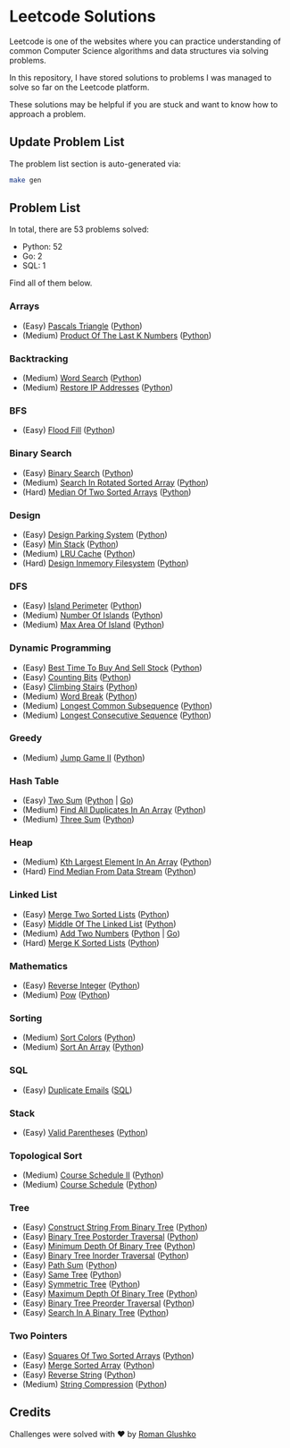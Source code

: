# Leetcode Solutions

Leetcode is one of the websites where you can practice understanding of 
common Computer Science algorithms and data structures via solving problems.

In this repository, I have stored solutions to problems I was managed to solve so far on the Leetcode platform.

These solutions may be helpful if you are stuck and want to know how to approach a problem.

## Update Problem List

The problem list section is auto-generated via:

```sh
make gen
```

## Problem List 

In total, there are 53 problems solved:

- Python: 52
- Go: 2
- SQL: 1

Find all of them below.

 ### Arrays 

- (Easy) [Pascals Triangle](https://leetcode.com/problems/pascals-triangle/) ([Python](https://github.com/roma-glushko/leetcode-solutions/tree/master/src/arrays/pascals_triangle/pascals_triangle.py)) 
- (Medium) [Product Of The Last K Numbers](https://leetcode.com/problems/product-of-the-last-k-numbers/) ([Python](https://github.com/roma-glushko/leetcode-solutions/tree/master/src/arrays/product_of_the_last_k_numbers/product_of_the_last_k_numbers.py)) 

 ### Backtracking 

- (Medium) [Word Search](https://leetcode.com/problems/word-search/) ([Python](https://github.com/roma-glushko/leetcode-solutions/tree/master/src/backtracking/word_search/word_search.py)) 
- (Medium) [Restore IP Addresses](https://leetcode.com/problems/restore-ip-addresses/) ([Python](https://github.com/roma-glushko/leetcode-solutions/tree/master/src/backtracking/restore_ip_addresses/restore_ip_addresses.py)) 

 ### BFS 

- (Easy) [Flood Fill](https://leetcode.com/problems/flood-fill/) ([Python](https://github.com/roma-glushko/leetcode-solutions/tree/master/src/bfs/flood_fill/flood_fill.py)) 

 ### Binary Search 

- (Easy) [Binary Search](https://leetcode.com/problems/binary-search/) ([Python](https://github.com/roma-glushko/leetcode-solutions/tree/master/src/binary_search/binary_search/binary_search.py)) 
- (Medium) [Search In Rotated Sorted Array](https://leetcode.com/problems/search-in-rotated-sorted-array/) ([Python](https://github.com/roma-glushko/leetcode-solutions/tree/master/src/binary_search/search_in_rotated_sorted_array/search_in_rotated_sorted_array.py)) 
- (Hard) [Median Of Two Sorted Arrays](https://leetcode.com/problems/median-of-two-sorted-arrays/) ([Python](https://github.com/roma-glushko/leetcode-solutions/tree/master/src/binary_search/median_of_two_sorted_arrays/median_of_two_sorted_arrays.py)) 

 ### Design 

- (Easy) [Design Parking System](https://leetcode.com/problems/design-parking-system/) ([Python](https://github.com/roma-glushko/leetcode-solutions/tree/master/src/design/design_parking_system/design_parking_system.py)) 
- (Easy) [Min Stack](https://leetcode.com/problems/min-stack/) ([Python](https://github.com/roma-glushko/leetcode-solutions/tree/master/src/design/min_stack/min_stack.py)) 
- (Medium) [LRU Cache](https://leetcode.com/problems/lru-cache/) ([Python](https://github.com/roma-glushko/leetcode-solutions/tree/master/src/design/lru_cache/lru_cache.py)) 
- (Hard) [Design Inmemory Filesystem](https://leetcode.com/problems/design-in-memory-file-system/) ([Python](https://github.com/roma-glushko/leetcode-solutions/tree/master/src/design/design_inmemory_filesystem/design_inmemory_filesystem.py)) 

 ### DFS 

- (Easy) [Island Perimeter](https://leetcode.com/problems/island-perimeter/) ([Python](https://github.com/roma-glushko/leetcode-solutions/tree/master/src/dfs/island_perimeter/island_perimeter.py)) 
- (Medium) [Number Of Islands](https://leetcode.com/problems/number-of-islands/) ([Python](https://github.com/roma-glushko/leetcode-solutions/tree/master/src/dfs/number_of_islands/number_of_islands.py)) 
- (Medium) [Max Area Of Island](https://leetcode.com/problems/max-area-of-island/) ([Python](https://github.com/roma-glushko/leetcode-solutions/tree/master/src/dfs/max_area_of_island/max_area_of_island.py)) 

 ### Dynamic Programming 

- (Easy) [Best Time To Buy And Sell Stock](https://leetcode.com/problems/best-time-to-buy-and-sell-stock/) ([Python](https://github.com/roma-glushko/leetcode-solutions/tree/master/src/dynamic_programming/best_time_to_buy_and_sell_stock/best_time_to_buy_and_sell_stock.py)) 
- (Easy) [Counting Bits](https://leetcode.com/problems/counting-bits/) ([Python](https://github.com/roma-glushko/leetcode-solutions/tree/master/src/dynamic_programming/counting_bits/counting_bits.py)) 
- (Easy) [Climbing Stairs](https://leetcode.com/problems/climbing-stairs/) ([Python](https://github.com/roma-glushko/leetcode-solutions/tree/master/src/dynamic_programming/climbing_stairs/climbing_stairs.py)) 
- (Medium) [Word Break](https://leetcode.com/problems/word-break/) ([Python](https://github.com/roma-glushko/leetcode-solutions/tree/master/src/dynamic_programming/word_break/word_break.py)) 
- (Medium) [Longest Common Subsequence](https://leetcode.com/problems/longest-common-subsequence/) ([Python](https://github.com/roma-glushko/leetcode-solutions/tree/master/src/dynamic_programming/longest_common_subsequence/longest_common_subsequence.py)) 
- (Medium) [Longest Consecutive Sequence](https://leetcode.com/problems/longest-consecutive-sequence/) ([Python](https://github.com/roma-glushko/leetcode-solutions/tree/master/src/dynamic_programming/longest_consecutive_sequence/longest_consecutive_sequence.py)) 

 ### Greedy 

- (Medium) [Jump Game II](https://leetcode.com/problems/jump-game-ii/) ([Python](https://github.com/roma-glushko/leetcode-solutions/tree/master/src/greedy/jump_game_ii/jump_game_ii.py)) 

 ### Hash Table 

- (Easy) [Two Sum](https://leetcode.com/problems/two-sum/) ([Python](https://github.com/roma-glushko/leetcode-solutions/tree/master/src/hash_table/two_sum/two_sum.py) | [Go](https://github.com/roma-glushko/leetcode-solutions/tree/master/src/hash_table/two_sum/two_sum.go)) 
- (Medium) [Find All Duplicates In An Array](https://leetcode.com/problems/find-all-duplicates-in-an-array/) ([Python](https://github.com/roma-glushko/leetcode-solutions/tree/master/src/hash_table/find_all_duplicates_in_an_array/find_all_duplicates_in_an_array.py)) 
- (Medium) [Three Sum](https://leetcode.com/problems/3sum/) ([Python](https://github.com/roma-glushko/leetcode-solutions/tree/master/src/hash_table/three_sum/three_sum.py)) 

 ### Heap 

- (Medium) [Kth Largest Element In An Array](https://leetcode.com/problems/kth-largest-element-in-an-array/) ([Python](https://github.com/roma-glushko/leetcode-solutions/tree/master/src/heap/kth_largest_element_in_an_array/kth_largest_element_in_an_array.py)) 
- (Hard) [Find Median From Data Stream](https://leetcode.com/problems/find-median-from-data-stream/) ([Python](https://github.com/roma-glushko/leetcode-solutions/tree/master/src/heap/find_median_from_data_stream/find_median_from_data_stream.py)) 

 ### Linked List 

- (Easy) [Merge Two Sorted Lists](https://leetcode.com/problems/merge-two-sorted-lists/) ([Python](https://github.com/roma-glushko/leetcode-solutions/tree/master/src/linked_list/merge_two_sorted_lists/merge_two_sorted_lists.py)) 
- (Easy) [Middle Of The Linked List](https://leetcode.com/problems/middle-of-the-linked-list/) ([Python](https://github.com/roma-glushko/leetcode-solutions/tree/master/src/linked_list/middle_of_the_linked_list/middle_of_the_linked_list.py)) 
- (Medium) [Add Two Numbers](https://leetcode.com/problems/add-two-numbers/) ([Python](https://github.com/roma-glushko/leetcode-solutions/tree/master/src/linked_list/add_two_numbers/add_two_numbers.py) | [Go](https://github.com/roma-glushko/leetcode-solutions/tree/master/src/linked_list/add_two_numbers/add_two_numbers.go)) 
- (Hard) [Merge K Sorted Lists](https://leetcode.com/problems/merge-k-sorted-lists/) ([Python](https://github.com/roma-glushko/leetcode-solutions/tree/master/src/linked_list/merge_k_sorted_lists/merge_k_sorted_lists.py)) 

 ### Mathematics 

- (Easy) [Reverse Integer](https://leetcode.com/problems/reverse-integer/) ([Python](https://github.com/roma-glushko/leetcode-solutions/tree/master/src/mathematics/reverse_integer/reverse_integer.py)) 
- (Medium) [Pow](https://leetcode.com/problems/powx-n/) ([Python](https://github.com/roma-glushko/leetcode-solutions/tree/master/src/mathematics/pow/pow.py)) 

 ### Sorting 

- (Medium) [Sort Colors](https://leetcode.com/problems/sort-colors/) ([Python](https://github.com/roma-glushko/leetcode-solutions/tree/master/src/sorting/sort_colors/sort_colors.py)) 
- (Medium) [Sort An Array](https://leetcode.com/problems/sort-an-array/) ([Python](https://github.com/roma-glushko/leetcode-solutions/tree/master/src/sorting/sort_an_array/sort_an_array.py)) 

 ### SQL 

- (Easy) [Duplicate Emails](https://leetcode.com/problems/duplicate-emails/) ([SQL](https://github.com/roma-glushko/leetcode-solutions/tree/master/src/sql/duplicate_emails/duplicate_emails.sql)) 

 ### Stack 

- (Easy) [Valid Parentheses](https://leetcode.com/problems/valid-parentheses/) ([Python](https://github.com/roma-glushko/leetcode-solutions/tree/master/src/stack/valid_parentheses/valid_parentheses.py)) 

 ### Topological Sort 

- (Medium) [Course Schedule II](https://leetcode.com/problems/course-schedule-ii/) ([Python](https://github.com/roma-glushko/leetcode-solutions/tree/master/src/topological_sort/course_schedule_ii/course_schedule_ii.py)) 
- (Medium) [Course Schedule](https://leetcode.com/problems/course-schedule/) ([Python](https://github.com/roma-glushko/leetcode-solutions/tree/master/src/topological_sort/course_schedule/course_schedule.py)) 

 ### Tree 

- (Easy) [Construct String From Binary Tree](https://leetcode.com/problems/construct-string-from-binary-tree/) ([Python](https://github.com/roma-glushko/leetcode-solutions/tree/master/src/tree/construct_string_from_binary_tree/construct_string_from_binary_tree.py)) 
- (Easy) [Binary Tree Postorder Traversal](https://leetcode.com/problems/binary-tree-postorder-traversal/) ([Python](https://github.com/roma-glushko/leetcode-solutions/tree/master/src/tree/binary_tree_postorder_traversal/binary_tree_postorder_traversal.py)) 
- (Easy) [Minimum Depth Of Binary Tree](https://leetcode.com/problems/minimum-depth-of-binary-tree/) ([Python](https://github.com/roma-glushko/leetcode-solutions/tree/master/src/tree/minimum_depth_of_binary_tree/minimum_depth_of_binary_tree.py)) 
- (Easy) [Binary Tree Inorder Traversal](https://leetcode.com/problems/binary-tree-inorder-traversal/) ([Python](https://github.com/roma-glushko/leetcode-solutions/tree/master/src/tree/binary_tree_inorder_traversal/binary_tree_inorder_traversal.py)) 
- (Easy) [Path Sum](https://leetcode.com/problems/path-sum/) ([Python](https://github.com/roma-glushko/leetcode-solutions/tree/master/src/tree/path_sum/path_sum.py)) 
- (Easy) [Same Tree](https://leetcode.com/problems/same-tree/) ([Python](https://github.com/roma-glushko/leetcode-solutions/tree/master/src/tree/same_tree/same_tree.py)) 
- (Easy) [Symmetric Tree](https://leetcode.com/problems/symmetric-tree/) ([Python](https://github.com/roma-glushko/leetcode-solutions/tree/master/src/tree/symmetric_tree/symmetric_tree.py)) 
- (Easy) [Maximum Depth Of Binary Tree](https://leetcode.com/problems/maximum-depth-of-binary-tree/) ([Python](https://github.com/roma-glushko/leetcode-solutions/tree/master/src/tree/maximum_depth_of_binary_tree/maximum_depth_of_binary_tree.py)) 
- (Easy) [Binary Tree Preorder Traversal](https://leetcode.com/problems/binary-tree-preorder-traversal/) ([Python](https://github.com/roma-glushko/leetcode-solutions/tree/master/src/tree/binary_tree_preorder_traversal/binary_tree_preorder_traversal.py)) 
- (Easy) [Search In A Binary Tree](https://leetcode.com/problems/search-in-a-binary-search-tree/) ([Python](https://github.com/roma-glushko/leetcode-solutions/tree/master/src/tree/search_in_a_binary_tree/search_in_a_binary_tree.py)) 

 ### Two Pointers 

- (Easy) [Squares Of Two Sorted Arrays](https://leetcode.com/problems/squares-of-a-sorted-array/) ([Python](https://github.com/roma-glushko/leetcode-solutions/tree/master/src/two_pointers/squares_of_two_sorted_arrays/squares_of_two_sorted_arrays.py)) 
- (Easy) [Merge Sorted Array](https://leetcode.com/problems/merge-sorted-array/) ([Python](https://github.com/roma-glushko/leetcode-solutions/tree/master/src/two_pointers/merge_sorted_array/merge_sorted_array.py)) 
- (Easy) [Reverse String](https://leetcode.com/problems/reverse-string/) ([Python](https://github.com/roma-glushko/leetcode-solutions/tree/master/src/two_pointers/reverse_string/reverse_string.py)) 
- (Medium) [String Compression](https://leetcode.com/problems/string-compression/) ([Python](https://github.com/roma-glushko/leetcode-solutions/tree/master/src/two_pointers/string_compression/string_compression.py)) 

## Credits 

Challenges were solved with ❤️ by [Roman Glushko](https://www.romaglushko.com/)